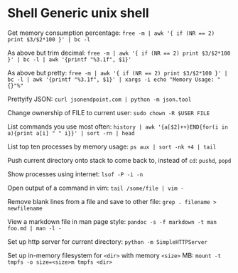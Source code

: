 # Shell Generic unix shell

Get memory consumption percentage: `free -m | awk '{ if (NR == 2) print $3/$2*100 }' | bc -l`

As above but trim decimal: `free -m | awk '{ if (NR == 2) print $3/$2*100 }' | bc -l | awk '{printf "%3.1f", $1}'`

As above but pretty: `free -m | awk '{ if (NR == 2) print $3/$2*100 }' | bc -l | awk '{printf "%3.1f", $1}' | xargs -i echo "Memory Usage: "{}"%"`

Prettyify JSON: `curl jsonendpoint.com | python -m json.tool`

Change ownership of FILE to current user: `sudo chown -R $USER FILE`

List commands you use most often: `history | awk '{a[$2]++}END{for(i in a){print a[i] " " i}}' | sort -rn | head`

List top ten processes by memory usage: `ps aux | sort -nk +4 | tail`

Push current directory onto stack to come back to, instead of `cd`: `pushd`, `popd`

Show processes using internet: `lsof -P -i -n`

Open output of a command in vim: `tail /some/file | vim -`

Remove blank lines from a file and save to other file: `grep . filename > newfilename`

View a markdown file in man page style: `pandoc -s -f markdown -t man foo.md | man -l -`

Set up http server for current directory: `python -m SimpleHTTPServer`

Set up in-memory filesystem for `<dir>` with memory `<size>` MB: `mount -t tmpfs -o size=<size>m tmpfs <dir>`
